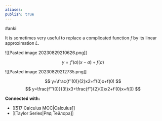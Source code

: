 ```yaml
---
aliases:
publish: true
---
```

#anki

It is sometimes very useful to replace a complicated function $f$ by its linear approximation $L$.

![[Pasted image 20230829210626.png]]

$$
y=f′(a)(x−a)+f(a)
$$

![[Pasted image 20230829212735.png]]


$$
y=\frac{f′′(0)}{2}​x2+f′(0)x+f(0)
$$
$$
y=\frac{f′′′(0)​}{3!}x3+\frac{f′′}{2}(0)​x2+f′(0)x+f(0)
$$





**Connected with:**
- [[517 Сalculus MOC|Calculus]]
- [[Taylor Series|Ряд Тейлора]]

